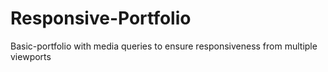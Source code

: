 # Responsive-Portfolio
Basic-portfolio with media queries to ensure responsiveness from multiple viewports
